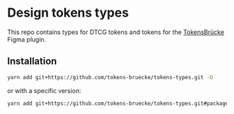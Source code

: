 # Design tokens types

This repo contains types for DTCG tokens and tokens for the [TokensBrücke](https://github.com/tokens-bruecke/figma-plugin) Figma plugin.

## Installation

```bash
yarn add git+https://github.com/tokens-bruecke/tokens-types.git -D
```

or with a specific version:

```bash
yarn add git+https://github.com/tokens-bruecke/tokens-types.git#package-tag -D
```
